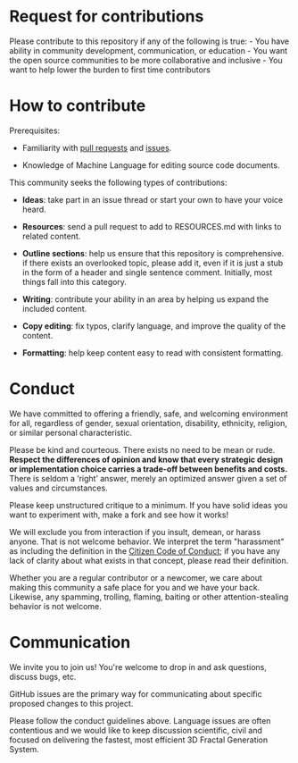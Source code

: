 Request for contributions
=========================

Please contribute to this repository if any of the following is true: - You have
ability in community development, communication, or education - You want the
open source communities to be more collaborative and inclusive - You want to
help lower the burden to first time contributors

How to contribute
=================

Prerequisites:

-   Familiarity with [pull
    requests](https://help.github.com/articles/using-pull-requests) and
    [issues](https://guides.github.com/features/issues/).

-   Knowledge of Machine Language for editing source code documents.

This community seeks the following types of contributions:

-   **Ideas**: take part in an issue thread or start your own to have your voice
    heard.

-   **Resources**: send a pull request to add to RESOURCES.md with links to
    related content.

-   **Outline sections**: help us ensure that this repository is comprehensive.
    if there exists an overlooked topic, please add it, even if it is just a
    stub in the form of a header and single sentence comment. Initially, most
    things fall into this category.

-   **Writing**: contribute your ability in an area by helping us expand the
    included content.

-   **Copy editing**: fix typos, clarify language, and improve the quality of
    the content.

-   **Formatting**: help keep content easy to read with consistent formatting.

Conduct
=======

We have committed to offering a friendly, safe, and welcoming environment for
all, regardless of gender, sexual orientation, disability, ethnicity, religion,
or similar personal characteristic.

Please be kind and courteous. There exists no need to be mean or rude. **Respect
the differences of opinion and know that every strategic design or
implementation choice carries a trade-off between benefits and costs.** There is
seldom a ‘right’ answer, merely an optimized answer given a set of values and
circumstances.

Please keep unstructured critique to a minimum. If you have solid ideas you want
to experiment with, make a fork and see how it works!

We will exclude you from interaction if you insult, demean, or harass anyone.
That is not welcome behavior. We interpret the term "harassment" as including
the definition in the [Citizen Code of
Conduct](http://citizencodeofconduct.org/); if you have any lack of clarity
about what exists in that concept, please read their definition.

Whether you are a regular contributor or a newcomer, we care about making this
community a safe place for you and we have your back. Likewise, any spamming,
trolling, flaming, baiting or other attention-stealing behavior is not welcome.

Communication
=============

We invite you to join us! You're welcome to drop in and ask questions, discuss
bugs, etc.

GitHub issues are the primary way for communicating about specific proposed
changes to this project.

Please follow the conduct guidelines above. Language issues are often
contentious and we would like to keep discussion scientific, civil and focused
on delivering the fastest, most efficient 3D Fractal Generation System.
